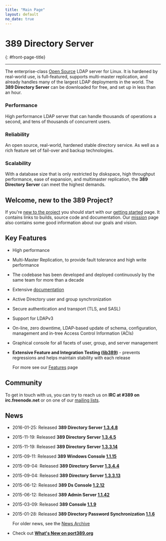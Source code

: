 ```yaml
---
title: "Main Page"
layout: default
no_date: true
---
```


# 389 Directory Server
{: #front-page-title}

---

The enterprise-class [Open Source](docs/389ds/FAQ/licensing.html) LDAP server for Linux. It is hardened by real-world use, is full-featured, supports multi-master replication, and already handles many of the largest LDAP deployments in the world.  The **389 Directory Server** can be downloaded for free, and set up in less than an hour.

<div id="front-page-columns" class="container-fluid">
  <div class="row">
    <div class="col-xs-12 col-md-4">
      <h3 class="front-page-column-title">
        Performance
      </h3>
      <p class="front-page-column-text">
        High performance LDAP server that can handle thousands of operations a
        second, and tens of thousands of concurrent users.
       </p>
    </div>
    <div class="col-xs-12 col-md-4">
      <h3 class="front-page-column-title">
        Reliability
      </h3>
      <p class="front-page-column-text">
        An open source, real-world, hardened stable directory service.  As well as a
        rich feature set of fail-over and backup technologies.
      </p>
    </div>
    <div class="col-xs-12 col-md-4">
      <h3 class="front-page-column-title">
        Scalability
      </h3>
      <p class="front-page-column-text">
        With a database size that is only restricted by diskspace, high throughput
        performance, ease of expansion, and multimaster replication, the <strong>
        389 Directory Server</strong> can meet the highest demands.
      </p>
    </div>
  </div>
</div>

## Welcome, new to the 389 Project?

If you're [new to the project](docs/389ds/users.html) you should start with
our [getting started](docs/389ds/FAQ/getting-started.html) page. It contains
links to builds, source code and documentation. Our
[mission](docs/389ds/FAQ/mission.html) page also contains some good
information about our goals and vision.

## Key Features

-   High performance
-   Multi-Master Replication, to provide fault tolerance and high write performance
-   The codebase has been developed and deployed continuously by the same team for more than a decade
-   Extensive [documentation](https://access.redhat.com/site/documentation/Red_Hat_Directory_Server/)
-   Active Directory user and group synchronization
-   Secure authentication and transport (TLS, and SASL)
-   Support for LDAPv3
-   On-line, zero downtime, LDAP-based update of schema, configuration, management and in-tree Access Control Information (ACIs)
-   Graphical console for all facets of user, group, and server management
-   **Extensive Feature and Integration Testing ([lib389](docs/389ds/FAQ/upstream-test-framework.html))** - prevents regressions and helps maintain stability with each release

    For more see our [Features](docs/389ds/FAQ/features.html) page

## Community

To get in touch with us, you can try to reach us on **IRC at \#389 on irc.freenode.net** or on one of our [mailing lists](docs/389ds/mailing-lists.html).

## News

<!-- Try to keep this list under 10 releases  -->

- 2016-01-25: Released **389 Directory Server [1.3.4.8](docs/389ds/releases/release-1-3-4-8.html)**
- 2015-11-19: Released **389 Directory Server [1.3.4.5](docs/389ds/releases/release-1-3-4-5.html)**
- 2015-11-19: Released **389 Directory Server [1.3.3.14](docs/389ds/releases/release-1-3-3-14.html)**
- 2015-09-11: Released **389 Windows Console [1.1.15](docs/389ds/releases/release-windows-console-1-1-15.html)**
- 2015-09-04: Released **389 Directory Server [1.3.4.4](docs/389ds/releases/release-1-3-4-4.html)**
- 2015-09-04: Released **389 Directory Server [1.3.3.13](docs/389ds/releases/release-1-3-3-13.html)**
- 2015-06-12: Released **389 Ds Console [1.2.12](docs/389ds/releases/release-ds-console-1-2-12.html)**
- 2015-06-12: Released **389 Admin Server [1.1.42](docs/389ds/releases/release-admin-1-1-42.html)**
- 2015-03-09: Released **389 Console [1.1.9](docs/389ds/releases/release-console-1-1-9.html)**
- 2015-01-28: Released **389 Directory Password Synchronization [1.1.6](docs/389ds/releases/release-passsync-1-1-6.html)**

    For older news, see the [News Archive](docs/389ds/releases/news-archive.html)

- Check out **[What's New on port389.org](whats_new.html)**

<br>
